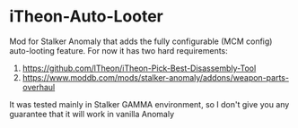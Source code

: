 # iTheon-Auto-Looter
Mod for Stalker Anomaly that adds the fully configurable (MCM config) auto-looting feature.
For now it has two hard requirements:
1. https://github.com/lTheon/iTheon-Pick-Best-Disassembly-Tool
2. https://www.moddb.com/mods/stalker-anomaly/addons/weapon-parts-overhaul

It was tested mainly in Stalker GAMMA environment, so I don't give you any guarantee that it will work in vanilla Anomaly
